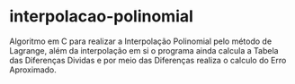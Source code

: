 # interpolacao-polinomial
Algoritmo em C para realizar a Interpolação Polinomial pelo método de Lagrange, além da interpolação em si o programa ainda calcula a Tabela das Diferenças Dividas e por meio das Diferenças realiza o calculo do Erro Aproximado.

